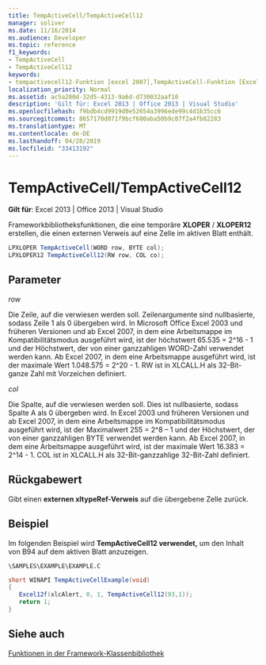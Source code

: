 ```yaml
---
title: TempActiveCell/TempActiveCell12
manager: soliver
ms.date: 11/16/2014
ms.audience: Developer
ms.topic: reference
f1_keywords:
- TempActiveCell
- TempActiveCell12
keywords:
- tempactivecell12-Funktion [excel 2007],TempActiveCell-Funktion [Excel 2007]
localization_priority: Normal
ms.assetid: ac5a200d-32d5-4313-9a6d-d730032aaf10
description: 'Gilt für: Excel 2013 | Office 2013 | Visual Studio'
ms.openlocfilehash: f9bdb4cd9919d0e52654a3996ede99c4d1b35cc6
ms.sourcegitcommit: 8657170d071f9bcf680aba50b9c07f2a4fb82283
ms.translationtype: MT
ms.contentlocale: de-DE
ms.lasthandoff: 04/28/2019
ms.locfileid: "33413192"
---
```

# <a name="tempactivecelltempactivecell12"></a>TempActiveCell/TempActiveCell12

 **Gilt für**: Excel 2013 | Office 2013 | Visual Studio 
  
Frameworkbibliotheksfunktionen, die eine temporäre **XLOPER** /  **XLOPER12** erstellen, die einen externen Verweis auf eine Zelle im aktiven Blatt enthält. 
  
```cs
LPXLOPER TempActiveCell(WORD row, BYTE col);
LPXLOPER12 TempActiveCell12(RW row, COL co);
```

## <a name="parameters"></a>Parameter

 _row_
  
Die Zeile, auf die verwiesen werden soll. Zeilenargumente sind nullbasierte, sodass Zeile 1 als 0 übergeben wird. In Microsoft Office Excel 2003 und früheren Versionen und ab Excel 2007, in dem eine Arbeitsmappe im Kompatibilitätsmodus ausgeführt wird, ist der höchstwert 65.535 = 2^16 - 1 und der Höchstwert, der von einer ganzzahligen WORD-Zahl verwendet werden kann. Ab Excel 2007, in dem eine Arbeitsmappe ausgeführt wird, ist der maximale Wert 1.048.575 = 2^20 - 1. RW ist in XLCALL.H als 32-Bit-ganze Zahl mit Vorzeichen definiert.
  
 _col_
  
Die Spalte, auf die verwiesen werden soll. Dies ist nullbasierte, sodass Spalte A als 0 übergeben wird. In Excel 2003 und früheren Versionen und ab Excel 2007, in dem eine Arbeitsmappe im Kompatibilitätsmodus ausgeführt wird, ist der Maximalwert 255 = 2^8 – 1 und der Höchstwert, der von einer ganzzahligen BYTE verwendet werden kann. Ab Excel 2007, in dem eine Arbeitsmappe ausgeführt wird, ist der maximale Wert 16.383 = 2^14 - 1. COL ist in XLCALL.H als 32-Bit-ganzzahlige 32-Bit-Zahl definiert.
  
## <a name="return-value"></a>Rückgabewert

Gibt einen **externen xltypeRef-Verweis** auf die übergebene Zelle zurück. 
  
## <a name="example"></a>Beispiel

Im folgenden Beispiel wird **TempActiveCell12 verwendet,** um den Inhalt von B94 auf dem aktiven Blatt anzuzeigen. 
  
 `\SAMPLES\EXAMPLE\EXAMPLE.C`
  
```cs
short WINAPI TempActiveCellExample(void)
{
   Excel12f(xlcAlert, 0, 1, TempActiveCell12(93,1));
   return 1;
}
```

## <a name="see-also"></a>Siehe auch



[Funktionen in der Framework-Klassenbibliothek](functions-in-the-framework-library.md)

